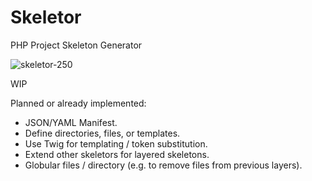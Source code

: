 # Skeletor

PHP Project Skeleton Generator

![skeletor-250](https://cloud.githubusercontent.com/assets/530801/13731008/6fc24402-e957-11e5-9a6b-a7077a988e60.png)

WIP

Planned or already implemented:

- JSON/YAML Manifest.
- Define directories, files, or templates.
- Use Twig for templating / token substitution.
- Extend other skeletors for layered skeletons.
- Globular files / directory (e.g. to remove files from previous layers).
